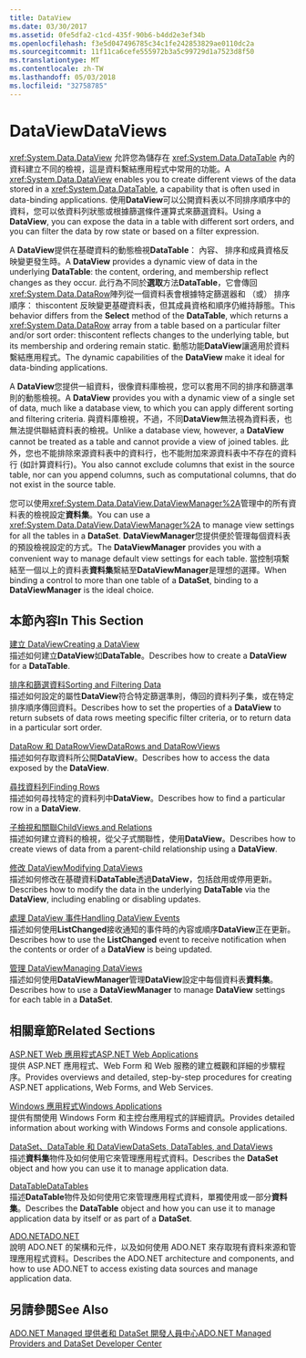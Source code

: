 ```yaml
---
title: DataView
ms.date: 03/30/2017
ms.assetid: 0fe5dfa2-c1cd-435f-90b6-b4dd2e3ef34b
ms.openlocfilehash: f3e5d047496785c34c1fe242853829ae0110dc2a
ms.sourcegitcommit: 11f11ca6cefe555972b3a5c99729d1a7523d8f50
ms.translationtype: MT
ms.contentlocale: zh-TW
ms.lasthandoff: 05/03/2018
ms.locfileid: "32758785"
---
```

# <a name="dataviews"></a><span data-ttu-id="476aa-102">DataView</span><span class="sxs-lookup"><span data-stu-id="476aa-102">DataViews</span></span>
<span data-ttu-id="476aa-103"><xref:System.Data.DataView> 允許您為儲存在 <xref:System.Data.DataTable> 內的資料建立不同的檢視，這是資料繫結應用程式中常用的功能。</span><span class="sxs-lookup"><span data-stu-id="476aa-103">A <xref:System.Data.DataView> enables you to create different views of the data stored in a <xref:System.Data.DataTable>, a capability that is often used in data-binding applications.</span></span> <span data-ttu-id="476aa-104">使用**DataView**可以公開資料表以不同排序順序中的資料，您可以依資料列狀態或根據篩選條件運算式來篩選資料。</span><span class="sxs-lookup"><span data-stu-id="476aa-104">Using a **DataView**, you can expose the data in a table with different sort orders, and you can filter the data by row state or based on a filter expression.</span></span>  
  
 <span data-ttu-id="476aa-105">A **DataView**提供在基礎資料的動態檢視**DataTable**： 內容、 排序和成員資格反映變更發生時。</span><span class="sxs-lookup"><span data-stu-id="476aa-105">A **DataView** provides a dynamic view of data in the underlying **DataTable**: the content, ordering, and membership reflect changes as they occur.</span></span> <span data-ttu-id="476aa-106">此行為不同於**選取**方法**DataTable**，它會傳回<xref:System.Data.DataRow>陣列從一個資料表會根據特定篩選器和 （或） 排序順序： thiscontent 反映變更基礎資料表，但其成員資格和順序仍維持靜態。</span><span class="sxs-lookup"><span data-stu-id="476aa-106">This behavior differs from the **Select** method of the **DataTable**, which returns a <xref:System.Data.DataRow> array from a table based on a particular filter and/or sort order: thiscontent reflects changes to the underlying table, but its membership and ordering remain static.</span></span> <span data-ttu-id="476aa-107">動態功能**DataView**讓適用於資料繫結應用程式。</span><span class="sxs-lookup"><span data-stu-id="476aa-107">The dynamic capabilities of the **DataView** make it ideal for data-binding applications.</span></span>  
  
 <span data-ttu-id="476aa-108">A **DataView**您提供一組資料，很像資料庫檢視，您可以套用不同的排序和篩選準則的動態檢視。</span><span class="sxs-lookup"><span data-stu-id="476aa-108">A **DataView** provides you with a dynamic view of a single set of data, much like a database view, to which you can apply different sorting and filtering criteria.</span></span> <span data-ttu-id="476aa-109">與資料庫檢視，不過，不同**DataView**無法視為資料表，也無法提供聯結資料表的檢視。</span><span class="sxs-lookup"><span data-stu-id="476aa-109">Unlike a database view, however, a **DataView** cannot be treated as a table and cannot provide a view of joined tables.</span></span> <span data-ttu-id="476aa-110">此外，您也不能排除來源資料表中的資料行，也不能附加來源資料表中不存在的資料行 (如計算資料行)。</span><span class="sxs-lookup"><span data-stu-id="476aa-110">You also cannot exclude columns that exist in the source table, nor can you append columns, such as computational columns, that do not exist in the source table.</span></span>  
  
 <span data-ttu-id="476aa-111">您可以使用<xref:System.Data.DataView.DataViewManager%2A>管理中的所有資料表的檢視設定**資料集**。</span><span class="sxs-lookup"><span data-stu-id="476aa-111">You can use a <xref:System.Data.DataView.DataViewManager%2A> to manage view settings for all the tables in a **DataSet**.</span></span> <span data-ttu-id="476aa-112">**DataViewManager**您提供便於管理每個資料表的預設檢視設定的方式。</span><span class="sxs-lookup"><span data-stu-id="476aa-112">The **DataViewManager** provides you with a convenient way to manage default view settings for each table.</span></span> <span data-ttu-id="476aa-113">當控制項繫結至一個以上的資料表**資料集**繫結至**DataViewManager**是理想的選擇。</span><span class="sxs-lookup"><span data-stu-id="476aa-113">When binding a control to more than one table of a **DataSet**, binding to a **DataViewManager** is the ideal choice.</span></span>  
  
## <a name="in-this-section"></a><span data-ttu-id="476aa-114">本節內容</span><span class="sxs-lookup"><span data-stu-id="476aa-114">In This Section</span></span>  
 [<span data-ttu-id="476aa-115">建立 DataView</span><span class="sxs-lookup"><span data-stu-id="476aa-115">Creating a DataView</span></span>](../../../../../docs/framework/data/adonet/dataset-datatable-dataview/creating-a-dataview.md)  
 <span data-ttu-id="476aa-116">描述如何建立**DataView**如**DataTable**。</span><span class="sxs-lookup"><span data-stu-id="476aa-116">Describes how to create a **DataView** for a **DataTable**.</span></span>  
  
 [<span data-ttu-id="476aa-117">排序和篩選資料</span><span class="sxs-lookup"><span data-stu-id="476aa-117">Sorting and Filtering Data</span></span>](../../../../../docs/framework/data/adonet/dataset-datatable-dataview/sorting-and-filtering-data.md)  
 <span data-ttu-id="476aa-118">描述如何設定的屬性**DataView**符合特定篩選準則，傳回的資料列子集，或在特定排序順序傳回資料。</span><span class="sxs-lookup"><span data-stu-id="476aa-118">Describes how to set the properties of a **DataView** to return subsets of data rows meeting specific filter criteria, or to return data in a particular sort order.</span></span>  
  
 [<span data-ttu-id="476aa-119">DataRow 和 DataRowView</span><span class="sxs-lookup"><span data-stu-id="476aa-119">DataRows and DataRowViews</span></span>](../../../../../docs/framework/data/adonet/dataset-datatable-dataview/datarows-and-datarowviews.md)  
 <span data-ttu-id="476aa-120">描述如何存取資料所公開**DataView**。</span><span class="sxs-lookup"><span data-stu-id="476aa-120">Describes how to access the data exposed by the **DataView**.</span></span>  
  
 [<span data-ttu-id="476aa-121">尋找資料列</span><span class="sxs-lookup"><span data-stu-id="476aa-121">Finding Rows</span></span>](../../../../../docs/framework/data/adonet/dataset-datatable-dataview/finding-rows.md)  
 <span data-ttu-id="476aa-122">描述如何尋找特定的資料列中**DataView**。</span><span class="sxs-lookup"><span data-stu-id="476aa-122">Describes how to find a particular row in a **DataView**.</span></span>  
  
 [<span data-ttu-id="476aa-123">子檢視和關聯</span><span class="sxs-lookup"><span data-stu-id="476aa-123">ChildViews and Relations</span></span>](../../../../../docs/framework/data/adonet/dataset-datatable-dataview/childviews-and-relations.md)  
 <span data-ttu-id="476aa-124">描述如何建立資料的檢視，從父子式關聯性，使用**DataView**。</span><span class="sxs-lookup"><span data-stu-id="476aa-124">Describes how to create views of data from a parent-child relationship using a **DataView**.</span></span>  
  
 [<span data-ttu-id="476aa-125">修改 DataView</span><span class="sxs-lookup"><span data-stu-id="476aa-125">Modifying DataViews</span></span>](../../../../../docs/framework/data/adonet/dataset-datatable-dataview/modifying-dataviews.md)  
 <span data-ttu-id="476aa-126">描述如何修改在基礎資料**DataTable**透過**DataView**，包括啟用或停用更新。</span><span class="sxs-lookup"><span data-stu-id="476aa-126">Describes how to modify the data in the underlying **DataTable** via the **DataView**, including enabling or disabling updates.</span></span>  
  
 [<span data-ttu-id="476aa-127">處理 DataView 事件</span><span class="sxs-lookup"><span data-stu-id="476aa-127">Handling DataView Events</span></span>](../../../../../docs/framework/data/adonet/dataset-datatable-dataview/handling-dataview-events.md)  
 <span data-ttu-id="476aa-128">描述如何使用**ListChanged**接收通知的事件時的內容或順序**DataView**正在更新。</span><span class="sxs-lookup"><span data-stu-id="476aa-128">Describes how to use the **ListChanged** event to receive notification when the contents or order of a **DataView** is being updated.</span></span>  
  
 [<span data-ttu-id="476aa-129">管理 DataView</span><span class="sxs-lookup"><span data-stu-id="476aa-129">Managing DataViews</span></span>](../../../../../docs/framework/data/adonet/dataset-datatable-dataview/managing-dataviews.md)  
 <span data-ttu-id="476aa-130">描述如何使用**DataViewManager**管理**DataView**設定中每個資料表**資料集**。</span><span class="sxs-lookup"><span data-stu-id="476aa-130">Describes how to use a **DataViewManager** to manage **DataView** settings for each table in a **DataSet**.</span></span>  
  
## <a name="related-sections"></a><span data-ttu-id="476aa-131">相關章節</span><span class="sxs-lookup"><span data-stu-id="476aa-131">Related Sections</span></span>  
 [<span data-ttu-id="476aa-132">ASP.NET Web 應用程式</span><span class="sxs-lookup"><span data-stu-id="476aa-132">ASP.NET Web Applications</span></span>](http://msdn.microsoft.com/library/a812d7b7-049e-4234-a4c2-6acf690301f6)  
 <span data-ttu-id="476aa-133">提供 ASP.NET 應用程式、Web Form 和 Web 服務的建立概觀和詳細的步驟程序。</span><span class="sxs-lookup"><span data-stu-id="476aa-133">Provides overviews and detailed, step-by-step procedures for creating ASP.NET applications, Web Forms, and Web Services.</span></span>  
  
 [<span data-ttu-id="476aa-134">Windows 應用程式</span><span class="sxs-lookup"><span data-stu-id="476aa-134">Windows Applications</span></span>](http://msdn.microsoft.com/library/a6bb2180-09b1-4738-b9fd-7fb05fc92f23)  
 <span data-ttu-id="476aa-135">提供有關使用 Windows Form 和主控台應用程式的詳細資訊。</span><span class="sxs-lookup"><span data-stu-id="476aa-135">Provides detailed information about working with Windows Forms and console applications.</span></span>  
  
 [<span data-ttu-id="476aa-136">DataSet、DataTable 和 DataView</span><span class="sxs-lookup"><span data-stu-id="476aa-136">DataSets, DataTables, and DataViews</span></span>](../../../../../docs/framework/data/adonet/dataset-datatable-dataview/index.md)  
 <span data-ttu-id="476aa-137">描述**資料集**物件及如何使用它來管理應用程式資料。</span><span class="sxs-lookup"><span data-stu-id="476aa-137">Describes the **DataSet** object and how you can use it to manage application data.</span></span>  
  
 [<span data-ttu-id="476aa-138">DataTable</span><span class="sxs-lookup"><span data-stu-id="476aa-138">DataTables</span></span>](../../../../../docs/framework/data/adonet/dataset-datatable-dataview/datatables.md)  
 <span data-ttu-id="476aa-139">描述**DataTable**物件及如何使用它來管理應用程式資料，單獨使用或一部分**資料集**。</span><span class="sxs-lookup"><span data-stu-id="476aa-139">Describes the **DataTable** object and how you can use it to manage application data by itself or as part of a **DataSet**.</span></span>  
  
 [<span data-ttu-id="476aa-140">ADO.NET</span><span class="sxs-lookup"><span data-stu-id="476aa-140">ADO.NET</span></span>](../../../../../docs/framework/data/adonet/index.md)  
 <span data-ttu-id="476aa-141">說明 ADO.NET 的架構和元件，以及如何使用 ADO.NET 來存取現有資料來源和管理應用程式資料。</span><span class="sxs-lookup"><span data-stu-id="476aa-141">Describes the ADO.NET architecture and components, and how to use ADO.NET to access existing data sources and manage application data.</span></span>  
  
## <a name="see-also"></a><span data-ttu-id="476aa-142">另請參閱</span><span class="sxs-lookup"><span data-stu-id="476aa-142">See Also</span></span>  
 [<span data-ttu-id="476aa-143">ADO.NET Managed 提供者和 DataSet 開發人員中心</span><span class="sxs-lookup"><span data-stu-id="476aa-143">ADO.NET Managed Providers and DataSet Developer Center</span></span>](http://go.microsoft.com/fwlink/?LinkId=217917)

